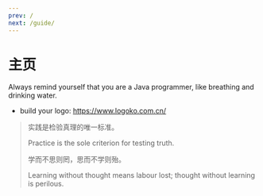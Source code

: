 ```yaml
---
prev: /
next: /guide/
---
```

# 主页

Always remind yourself that you are a Java programmer, like breathing  and drinking water. 

- build your logo: https://www.logoko.com.cn/



> 实践是检验真理的唯一标准。
>
> Practice is the sole criterion for testing truth.
>
> 学而不思则罔，思而不学则殆。
>
> Learning without thought means labour lost; thought without learning is perilous. 

